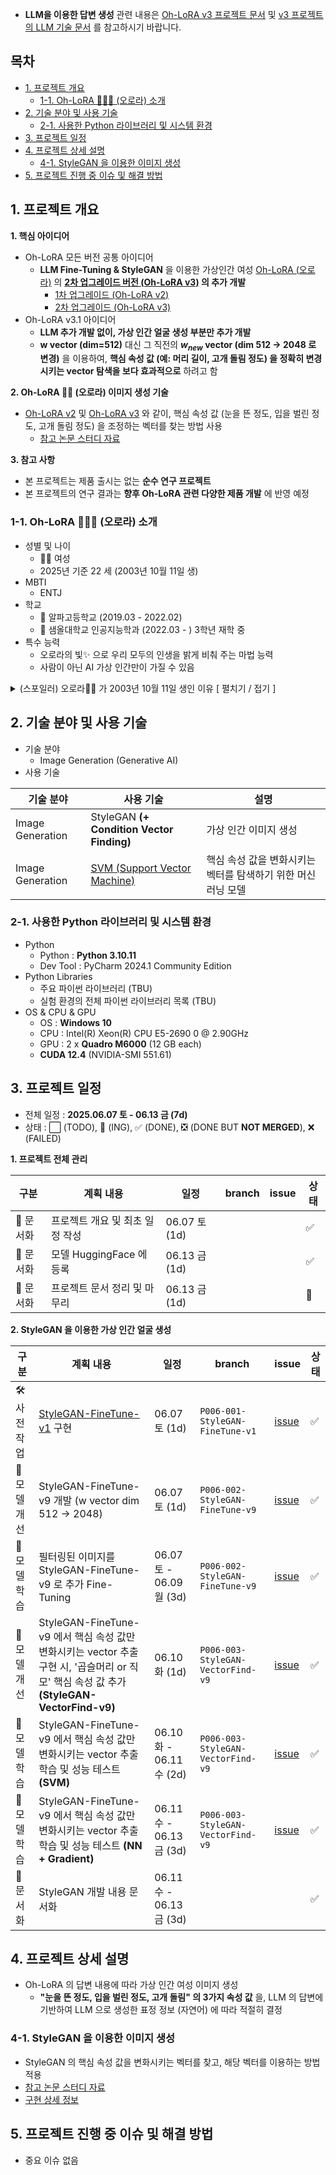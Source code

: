 
* **LLM을 이용한 답변 생성** 관련 내용은 [Oh-LoRA v3 프로젝트 문서](../2025_05_26_OhLoRA_v3) 및 [v3 프로젝트의 LLM 기술 문서](../2025_05_26_OhLoRA_v3/llm/README.md) 를 참고하시기 바랍니다.

## 목차

* [1. 프로젝트 개요](#1-프로젝트-개요)
  * [1-1. Oh-LoRA 👱‍♀️✨ (오로라) 소개](#1-1-oh-lora--오로라-소개)
* [2. 기술 분야 및 사용 기술](#2-기술-분야-및-사용-기술)
  * [2-1. 사용한 Python 라이브러리 및 시스템 환경](#2-1-사용한-python-라이브러리-및-시스템-환경)
* [3. 프로젝트 일정](#3-프로젝트-일정)
* [4. 프로젝트 상세 설명](#4-프로젝트-상세-설명)
  * [4-1. StyleGAN 을 이용한 이미지 생성](#4-1-stylegan-을-이용한-이미지-생성)
* [5. 프로젝트 진행 중 이슈 및 해결 방법](#5-프로젝트-진행-중-이슈-및-해결-방법)

## 1. 프로젝트 개요

**1. 핵심 아이디어**

* Oh-LoRA 모든 버전 공통 아이디어
  * **LLM Fine-Tuning & StyleGAN** 을 이용한 가상인간 여성 [Oh-LoRA (오로라)](../2025_04_08_OhLoRA) 의 **[2차 업그레이드 버전 (Oh-LoRA v3)](../2025_05_26_OhLoRA_v3) 의 추가 개발**
    * [1차 업그레이드 (Oh-LoRA v2)](../2025_05_02_OhLoRA_v2) 
    * [2차 업그레이드 (Oh-LoRA v3)](../2025_05_26_OhLoRA_v3)
* Oh-LoRA v3.1 아이디어
  * **LLM 추가 개발 없이, 가상 인간 얼굴 생성 부분만 추가 개발** 
  * **w vector (dim=512)** 대신 그 직전의 **$w_{new}$ vector (dim 512 → 2048 로 변경)** 을 이용하여, **핵심 속성 값 (예: 머리 길이, 고개 돌림 정도) 을 정확히 변경시키는 vector 탐색을 보다 효과적으로** 하려고 함

**2. Oh-LoRA 👱‍♀️ (오로라) 이미지 생성 기술**

* [Oh-LoRA v2](../2025_05_02_OhLoRA_v2) 및 [Oh-LoRA v3](../2025_05_26_OhLoRA_v3) 와 같이, 핵심 속성 값 (눈을 뜬 정도, 입을 벌린 정도, 고개 돌림 정도) 을 조정하는 벡터를 찾는 방법 사용
  * [참고 논문 스터디 자료](https://github.com/WannaBeSuperteur/AI-study/blob/main/Paper%20Study/Vision%20Model/%5B2025.05.05%5D%20Semantic%20Hierarchy%20Emerges%20in%20Deep%20Generative%20Representations%20for%20Scene%20Synthesis.md)

**3. 참고 사항**

* 본 프로젝트는 제품 출시는 없는 **순수 연구 프로젝트**
* 본 프로젝트의 연구 결과는 **향후 Oh-LoRA 관련 다양한 제품 개발** 에 반영 예정

### 1-1. Oh-LoRA 👱‍♀️✨ (오로라) 소개

* 성별 및 나이
  * 👱‍♀️ 여성
  * 2025년 기준 22 세 (2003년 10월 11일 생)
* MBTI
  * ENTJ 
* 학교
  * 🏫 알파고등학교 (2019.03 - 2022.02)
  * 🏰 샘올대학교 인공지능학과 (2022.03 - ) 3학년 재학 중
* 특수 능력
  * 오로라의 빛✨ 으로 우리 모두의 인생을 밝게 비춰 주는 마법 능력
  * 사람이 아닌 AI 가상 인간만이 가질 수 있음

<details><summary>(스포일러) 오로라👱‍♀️ 가 2003년 10월 11일 생인 이유 [ 펼치기 / 접기 ] </summary>

오로라를 개발한 [개발자 (wannabesuperteur)](https://github.com/WannaBeSuperteur) 가 개발할 때 Python 3.10.11 을 사용했기 때문이다.

</details>

## 2. 기술 분야 및 사용 기술

* 기술 분야
  * Image Generation (Generative AI)
* 사용 기술

| 기술 분야            | 사용 기술                                                                                                                                                                                         | 설명                                                                                                                                                                                                    |
|------------------|-----------------------------------------------------------------------------------------------------------------------------------------------------------------------------------------------|-------------------------------------------------------------------------------------------------------------------------------------------------------------------------------------------------------|
| Image Generation | StyleGAN **(+ Condition Vector Finding)**                                                                                                                                                     | 가상 인간 이미지 생성                                                                                                                                                                                          |
| Image Generation | [SVM (Support Vector Machine)](https://github.com/WannaBeSuperteur/AI-study/blob/main/AI%20Basics/Machine%20Learning%20Models/%EB%A8%B8%EC%8B%A0%EB%9F%AC%EB%8B%9D_%EB%AA%A8%EB%8D%B8_SVM.md) | 핵심 속성 값을 변화시키는 벡터를 탐색하기 위한 머신러닝 모델                                                                                                                                                                    |

### 2-1. 사용한 Python 라이브러리 및 시스템 환경

* Python
  * Python : **Python 3.10.11**
  * Dev Tool : PyCharm 2024.1 Community Edition
* Python Libraries
  * 주요 파이썬 라이브러리 (TBU)
  * 실험 환경의 전체 파이썬 라이브러리 목록 (TBU)
* OS & CPU & GPU
  * OS : **Windows 10**
  * CPU : Intel(R) Xeon(R) CPU E5-2690 0 @ 2.90GHz
  * GPU : 2 x **Quadro M6000** (12 GB each)
  * **CUDA 12.4** (NVIDIA-SMI 551.61)

## 3. 프로젝트 일정

* 전체 일정 : **2025.06.07 토 - 06.13 금 (7d)**
* 상태 : ⬜ (TODO), 💨 (ING), ✅ (DONE), ❎ (DONE BUT **NOT MERGED**), ❌ (FAILED)

**1. 프로젝트 전체 관리**

| 구분     | 계획 내용               | 일정           | branch | issue | 상태 |
|--------|---------------------|--------------|--------|-------|----|
| 📃 문서화 | 프로젝트 개요 및 최초 일정 작성  | 06.07 토 (1d) |        |       | ✅  |
| 📃 문서화 | 모델 HuggingFace 에 등록 | 06.13 금 (1d) |        |       | ✅  |
| 📃 문서화 | 프로젝트 문서 정리 및 마무리    | 06.13 금 (1d) |        |       | 💨 |

**2. StyleGAN 을 이용한 가상 인간 얼굴 생성**

| 구분       | 계획 내용                                                                                                                   | 일정                     | branch                                | issue                                                              | 상태 |
|----------|-------------------------------------------------------------------------------------------------------------------------|------------------------|---------------------------------------|--------------------------------------------------------------------|----|
| 🛠 사전 작업 | [StyleGAN-FineTune-v1](../2025_04_08_OhLoRA/stylegan_and_segmentation/README.md#3-1-image-generation-model-stylegan) 구현 | 06.07 토 (1d)           | ```P006-001-StyleGAN-FineTune-v1```   | [issue](https://github.com/WannaBeSuperteur/AI_Projects/issues/27) | ✅  |
| 🔨 모델 개선 | StyleGAN-FineTune-v9 개발 (w vector dim 512 → 2048)                                                                       | 06.07 토 (1d)           | ```P006-002-StyleGAN-FineTune-v9```   | [issue](https://github.com/WannaBeSuperteur/AI_Projects/issues/28) | ✅  |
| 🧪 모델 학습 | 필터링된 이미지를 StyleGAN-FineTune-v9 로 추가 Fine-Tuning                                                                         | 06.07 토 - 06.09 월 (3d) | ```P006-002-StyleGAN-FineTune-v9```   | [issue](https://github.com/WannaBeSuperteur/AI_Projects/issues/28) | ✅  |
| 🔨 모델 개선 | StyleGAN-FineTune-v9 에서 핵심 속성 값만 변화시키는 vector 추출 구현 시, '곱슬머리 or 직모' 핵심 속성 값 추가 **(StyleGAN-VectorFind-v9)**             | 06.10 화 (1d)           | ```P006-003-StyleGAN-VectorFind-v9``` | [issue](https://github.com/WannaBeSuperteur/AI_Projects/issues/29) | ✅  |
| 🧪 모델 학습 | StyleGAN-FineTune-v9 에서 핵심 속성 값만 변화시키는 vector 추출 학습 및 성능 테스트 **(SVM)**                                                  | 06.10 화 - 06.11 수 (2d) | ```P006-003-StyleGAN-VectorFind-v9``` | [issue](https://github.com/WannaBeSuperteur/AI_Projects/issues/29) | ✅  |
| 🧪 모델 학습 | StyleGAN-FineTune-v9 에서 핵심 속성 값만 변화시키는 vector 추출 학습 및 성능 테스트 **(NN + Gradient)**                                        | 06.11 수 - 06.13 금 (3d) | ```P006-003-StyleGAN-VectorFind-v9``` | [issue](https://github.com/WannaBeSuperteur/AI_Projects/issues/29) | ✅  |
| 📃 문서화   | StyleGAN 개발 내용 문서화                                                                                                      | 06.11 수 - 06.13 금 (3d) |                                       |                                                                    | ✅  |

## 4. 프로젝트 상세 설명

* Oh-LoRA 의 답변 내용에 따라 가상 인간 여성 이미지 생성
  * **"눈을 뜬 정도, 입을 벌린 정도, 고개 돌림" 의 3가지 속성 값** 을, LLM 의 답변에 기반하여 LLM 으로 생성한 표정 정보 (자연어) 에 따라 적절히 결정

### 4-1. StyleGAN 을 이용한 이미지 생성

* StyleGAN 의 핵심 속성 값을 변화시키는 벡터를 찾고, 해당 벡터를 이용하는 방법 적용
* [참고 논문 스터디 자료](https://github.com/WannaBeSuperteur/AI-study/blob/main/Paper%20Study/Vision%20Model/%5B2025.05.05%5D%20Semantic%20Hierarchy%20Emerges%20in%20Deep%20Generative%20Representations%20for%20Scene%20Synthesis.md)
* [구현 상세 정보](stylegan/README.md)

## 5. 프로젝트 진행 중 이슈 및 해결 방법

* 중요 이슈 없음
